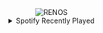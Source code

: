 <div align="center">
<picture>
    <source media="(prefers-color-scheme: dark)" srcset="https://i.ibb.co/6s28jz7/output-gif.gif">
    <source media="(prefers-color-scheme: light)" srcset="https://i.ibb.co/6s28jz7/output-gif.gif">
    <img alt="RENOS" src="https://i.ibb.co/6s28jz7/output-gif.gif">
</picture>
<details>
<summary>Spotify Recently Played</summary>
<img src="https://spotify-recently-played-readme.vercel.app/api?user=31d6d6zerc5ct6kck32na2ozsqf4&unique=1&width=400" alt="Spotify" />
</details>
</div>

<!-- Image deletion URL: https://ibb.co/h8kc3bJ/e12a1d4fb388d599f36f96bfd6c5a766 -->